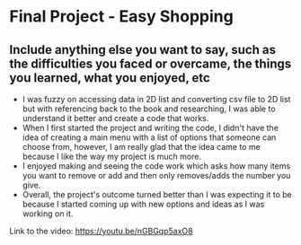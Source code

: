 # Final Project - Easy Shopping

## Include anything else you want to say, such as the difficulties you faced or overcame, the things you learned, what you enjoyed, etc
- I was fuzzy on accessing data in 2D list and converting csv file to 2D list but with referencing back to the book and researching, I was able to understand it better and create a code that works.
- When I first started the project and writing the code, I didn't have the idea of creating a main menu with a list of options that someone can choose from, however, I am really glad that the idea came to me because I like the way my project is much more. 
- I enjoyed making and seeing the code work which asks how many items you want to remove or add and then only removes/adds the number you give. 
- Overall, the project's outcome turned better than I was expecting it to be because I started coming up with new options and ideas as I was working on it. 


Link to the video: https://youtu.be/nGBGqp5axO8  
